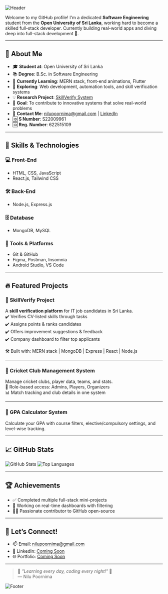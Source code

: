 ![Header](https://capsule-render.vercel.app/api?type=waving&color=0:7F7FD5,50:86A8E7,100:91EAE4&height=200&section=header&text=Hi%20👋%20I'm%20Poornima%20Wijesinghe&fontSize=35&fontAlign=center&fontColor=ffffff)

Welcome to my GitHub profile! I'm a dedicated **Software Engineering** student from the **Open University of Sri Lanka**, working hard to become a skilled full-stack developer. Currently building real-world apps and diving deep into full-stack development 🚀.

---

## 🌟 About Me
- 🎓 **Student at**: Open University of Sri Lanka
- 📚 **Degree**: B.Sc. in Software Engineering
- 🌱 **Currently Learning**: MERN stack, front-end animations, Flutter
- 🔭 **Exploring**: Web development, automation tools, and skill verification systems
- 💡 **Research Project**: [SkillVerify System](#skillverify-project)
- 🧠 **Goal**: To contribute to innovative systems that solve real-world problems
- 📨 **Contact Me**: nilupoornima@gmail.com | [LinkedIn](#)
- 🆔 **S Number**: S22009961  
- 🆔 **Reg. Number**: 622515109

---

## 🚀 Skills & Technologies
### 💻 Front-End
- HTML, CSS, JavaScript
- React.js, Tailwind CSS

### 🛠️ Back-End
- Node.js, Express.js

### 🗄️ Database
- MongoDB, MySQL

### 🧰 Tools & Platforms
- Git & GitHub
- Figma, Postman, Insomnia
- Android Studio, VS Code

---

## 🔥 Featured Projects
### 🎯 SkillVerify Project
A **skill verification platform** for IT job candidates in Sri Lanka.  
✔️ Verifies CV-listed skills through tasks  
✔️ Assigns points & ranks candidates  
✔️ Offers improvement suggestions & feedback  
✔️ Company dashboard to filter top applicants

🛠 Built with: MERN stack | MongoDB | Express | React | Node.js

---

### 🏏 Cricket Club Management System
Manage cricket clubs, player data, teams, and stats.  
👥 Role-based access: Admins, Players, Organizers  
📊 Match tracking and club details in one system

---

### 📐 GPA Calculator System
Calculate your GPA with course filters, elective/compulsory settings, and level-wise tracking.

---

## 📈 GitHub Stats
![GitHub Stats](https://github-readme-stats.vercel.app/api?username=NiluPoornima&show_icons=true&theme=radical)
![Top Languages](https://github-readme-stats.vercel.app/api/top-langs/?username=NiluPoornima&layout=compact&theme=radical)

---

## 🏆 Achievements
- ✅ Completed multiple full-stack mini-projects
- 🧩 Working on real-time dashboards with filtering
- 👨‍💻 Passionate contributor to GitHub open-source

---

## 📣 Let’s Connect!
- 📫 Email: [nilupoornima@gmail.com](mailto:nilupoornima@gmail.com)
- 💼 LinkedIn: [Coming Soon](#)
- 🌐 Portfolio: [Coming Soon](#)

---

> 🌟 *"Learning every day, coding every night!"* 🌟  
> — Nilu Poornima

![Footer](https://capsule-render.vercel.app/api?type=waving&color=0:91EAE4,50:86A8E7,100:7F7FD5&height=120&section=footer)

